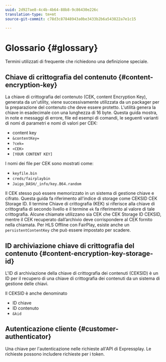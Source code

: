 ```yaml
---
uuid: 2d927ae8-4c4b-4b64-88b8-9c86430e226c
translation-type: tm+mt
source-git-commit: c78d3c87848943a0be3433b2b6a543822a7e1c15

---
```



# Glossario {#glossary}

Termini utilizzati di frequente che richiedono una definizione speciale.

## Chiave di crittografia del contenuto {#content-encryption-key}

La chiave di crittografia del contenuto (CEK, content Encryption Key), generata da un&#39;utility, viene successivamente utilizzata da un packager per la preparazione del contenuto che deve essere protetto.
L&#39;utilità genera la chiave in esadecimale con una lunghezza di 16 byte.
Questa guida mostra, in note e messaggi di errore, file ed esempi di comandi, le seguenti varianti di nomi di parametri e nomi di valori per CEK:

* content key
* `&contentKey=`
* `?cek=`
* `<CEK>`
* `[YOUR CONTENT KEY]`

I nomi dei file per CEK sono mostrati come:

* `keyfile.bin`
* `creds/fairplaybin`
* `Jaigo_DASH/_info/key.B64.random`

Il CEK stesso può essere memorizzato in un sistema di gestione chiave e cifrato. Questa guida fa riferimento all&#39;indice di storage come CEKSID CEK Storage ID. Il termine Chiave di crittografia (KEK) si riferisce alla chiave di crittografia di secondo livello e il termine `ek` fa riferimento al valore di tale crittografia.
Alcune chiamate utilizzano sia CEK che CEK Storage ID CEKSID, mentre il CEK recuperato dall’archivio deve corrispondere al CEK fornito nella chiamata.
Per HLS Offline con FairPlay, esiste anche un `persistentContentKey` che può essere impostato per scadere.

## ID archiviazione chiave di crittografia del contenuto {#content-encryption-key-storage-id}

L&#39;ID di archiviazione della chiave di crittografia dei contenuti (CEKSID) è un ID per il recupero di una chiave di crittografia dei contenuti da un sistema di gestione delle chiavi.

Il CEKSID è anche denominato
* ID chiave
* ID contenuto
* `&kid`

## Autenticazione cliente {#customer-authenticator}

Una chiave per l&#39;autenticazione nelle richieste all&#39;API di Expressplay. Le richieste possono includere richieste per i token.